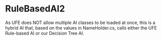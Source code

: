 # RuleBasedAI2

As UFE does NOT allow multiple AI classes to be loaded at once, this is a hybrid AI that, based on the values in NameHolder.cs, calls either the UFE Rule-based AI or our Decision Tree AI.